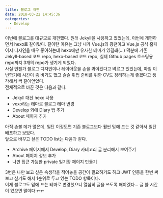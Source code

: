 ```yaml
---
title: 블로그 개편
date: 2018-03-22 14:45:36
categories:
  - Develop
---
```


이번에 블로그를 대규모로 개편했다. 원래 Jekyll을 사용하고 있었는데, 이번에 개편하면서 hexo로 갈아탔다. 갈아탄 이유는 그냥 내가 Vue.js의 광팬이고 Vue.js 공식 홈페이지 디자인을 매우 좋아하는데 hexo에만 유사한 테마가 있길래(…) 덕분에 기존 Jekyll-based 코드 repo, hexo-based 코드 repo, 실제 Github pages 호스팅용 repo까지 3개의 repo가 생기게 되었다.<br />
사실 언젠가 블로그 디자인이나 레이아웃을 손을 봐야겠다고 벼르고 있었는데, 마침 이번학기에 시간이 좀 비기도 했고 슬슬 취업 준비를 위한 CV도 정리하는게 좋겠다고 생각해서 싹 갈아엎었다.<br />
전체적으로 바꾼 것은 다음과 같다.

- Jekyll 대신 hexo 사용
- vexo라는 테마로 블로그 테마 변경
- Develop 외에 Diary 탭 추가
- About 페이지 추가<br />

아직 손볼 데가 많은데, 일단 이정도면 기존 블로그보다 훨씬 맘에 드는 것 같아서 일단 배포하고 보았다.<br />
앞으로 바꾸고 싶은 TODO list는 다음과 같다.

- Archive 페이지에서 Develop, Diary 카테고리 글 분리해서 보여주기
- About 페이지 정보 추가
- 나만 접근 가능한 private 일기장 페이지 만들기<br />

3번은 나만 보고 싶은 속생각을 적어놓을 공간이 필요하기도 하고 JWT 인증을 한번 써보고 싶기도 해서 1순위로 두고 있는 TODO 항목이다.<br />
이제 블로그도 맘에 드는 테마로 변경했으니 열심히 글을 쓰도록 해야겠다… 글 쓸 시간이 있으면 말이다 ㅠㅠ
